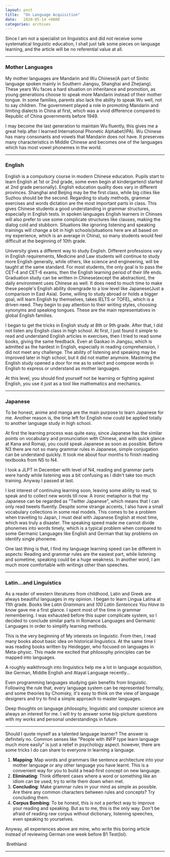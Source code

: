 ```yaml
---
layout: post
title:  "On Language Acquisition"
date:   2020-05-14 +0800
categories: archives
---
```



Since I am not a specialist on linguistics and did not receive some systematical linguistic education, I shall just talk some pieces on language learning, and the article will be no referential value at all.

<!--more-->

----

### Mother Languages

My mother languages are Mandarin and Wu Chinese(A part of Sinitic language spoken mainly in Southern Jiangsu, Shanghai and Zhejiang). These years Wu faces a hard situation on inheritance and promotion, as young generations choose to speak more Mandarin instead of their mother tongue. In some families, parents also lack the ability to speak Wu well, not to say children. The government played a role in promoting Mandarin and limiting dialects in China at first, which was a vivid difference compared to Republic of China governments before 1949. 

I may become the last generation to maintain Wu fluently, this gives me a great help after I learned International Phonetic Alphabet(IPA). Wu Chinese has many consonants and vowels that Mandarin does not have. It preserves many characteristics in Middle Chinese and becomes one of the languages which has most vowel phonemes in the world. 

----

### English

English is a compulsory course in modern Chinese education. Pupils start to learn English at 1st or 2nd grade, some even begin at kindergarten(I started at 2nd grade personally). English education quality does vary in different provinces. Shanghai and Beijing may be the first class, while big cities like Suzhou should be the second. Regarding to study methods, grammar exercises and words dictation are the most important parts in class. This gives Chinese students a good understanding in grammar structures, especially in English tests. In spoken languages English learners in Chinses will also prefer to use some complicate structures like clauses, making the dialog cold and stubborn.  Situations like ignoring listening and speaking trainings will change a bit in high schools(situations here are all based on my experience, which is an average in China), so many students would feel difficult at the beginning of 10th grade.

University gives a different way to study English. Different professions vary in English requirements, Medicine and Law students will continue to study more English generally, while others, like science and engineering, will be taught at the same standard. For most students, the only goal is to pass the CET-4 and CET-6 exams, then the English learning period of their life ends. Graduation study can be written in Chinese(except the abstraction), the daily environment uses Chinese as well. It does need to much time to make these people's English ability downgrade to a low level like Japanese(Just a comparison in East Asia). Some, willing to study abroad or holds a bigger goal, will learn English by themselves, takes IELTS or TOFEL, which is a driven need. They begin to pay attention to their writing styles, choosing synonyms and speaking tongues. These are the main representatives in global English families.

I began to get the tricks in English study at 8th or 9th grade. After that, I did not listen any English class in high school. At first, I just found it simple to read and understand English articles in exercises, then I tried to read some books, giving the same feedback. Even at Gaokao in Jiangsu, which is admitted as the hardest in English, especially in reading comprehension, I did not meet any challenge. The ability of listening and speaking may be improved later in high school, but it did not matter anymore. Mastering the English study opened a door for me as to select and compose words in English to express or understand as mother languages. 

At this level, you should find yourself not be learning or fighting against English, you use it just as a tool like mathematics and mechanics.

----

### Japanese

To be honest, anime and manga are the main purpose to learn Japanese for me. Another reason is, the time left for English now could be applied totally to another language study in high school.

At first the learning process was quite easy, since Japanese has the similar points on vocabulary and pronunciation with Chinese, and with quick glance at Kana and Romaji, you could speak Japanese as soon as possible. Before N3 there are not so many grammar rules in Japanese, simple conjugation can be understand quickly. It took me about four months to finish reading textbooks from N5 to N4.

I took a JLPT in December with level of N4, reading and grammar parts were handy while listening was a bit confusing as I didn't take too much training. Anyway I passed at last.

I lost interest of continuing learning soon, leaving some ability to read, to speak and to collect new words till now. A ironic metaphor is that my Japanese can be regarded as "Twitter Japanese", which means that I can only read tweets fluently. Despite some strange accents, I also have a small vocabulary collections in some real models. This comes to be a problem when travelling to Japan, I must deal with Japanese English at most time, which was truly a disaster. The speaking speed made me cannot divide phonemes into words timely, which is a typical problem when compared to some Germanic Languages like English and German that lay problems on identify single phoneme.

One last thing is that, I find my language learning speed can be different in aspects: Reading and grammar rules are the easiest part, while listening and sometime, speaking could be a huge weakness. In another word, I am much more comfortable with writings other than speeches.

----

### Latin...and Linguistics

As a reader of western literatures from childhood, Latin and Greek are always beautiful languages in my opinion. I began to learn Lingua Latina at 11th grade. Books like *Latin Grammars* and *100 Latin Sentences You Have to know* gave me a first glance. I spent most of the time in grammar remembering. I was exhausted before this super complicate system, so I decided to conclude similar parts in Romance Languages and Germanic Languages in order to simplify learning methods.

This is the very beginning of My interests on linguistic. From then, I read many books about basic idea on historical linguistics. At the same time I was reading books written by Heidegger, who focused on languages in Meta-physic. This made me excited that philosophy principles can be mapped into languages. 

A roughly walkthrough into linguistics help me a lot in language acquisition, like German, Middle English and Atayal Language recently...

Even programming languages studying gain benefits from linguistic. Following the rule that, every language system can be represented formally, and some theories by Chomsky, it's easy to think on the view of language designers and try to find a simple approach to master languages.

Deep thoughts on language philosophy, linguistic and computer science are always an interest for me. I will try to answer some big-picture questions with my works and personal understandings in future.

----

Should I quote myself as a talented language learner? The answer is definitely no. Common senses like "People with INFP type learn language much more easily" is just a relief in psychology aspect. however, there are some tricks I do can share to everyone in learning a language.

1. **Mapping**: Map words and grammars like sentence architecture into your mother language or any other language you have learnt. This is a convenient way for you to build a head-first concept on new language.
2. **Eliminating**: Think different cases where a word or something like an idiom can be used, try to write them down when met.
3. **Concluding**: Make grammar rules in your mind as simple as possible. Are there any common characters between rules and concepts? Try concluding them.
4. **Corpus Bombing**: To be honest, this is not a perfect way to improve your reading and speaking. But as to me, this is the only way. Don't be afraid of reading raw corpus without dictionary, listening speeches, even speaking to yourselves.

Anyway, all experiences above are mine, who write this boring article instead of reviewing German one week before B1 Test(lol).

​		Brethland

----